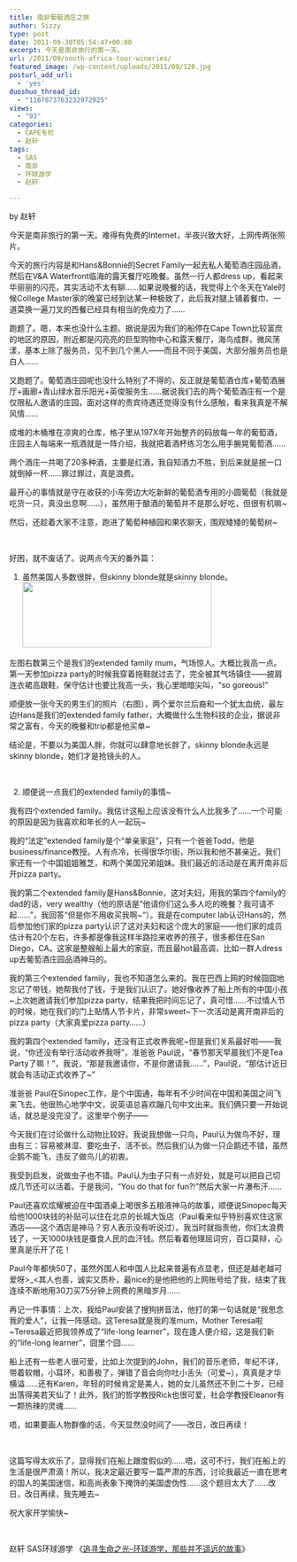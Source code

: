 ```yaml
---
title: 南非葡萄酒庄之旅
author: Sizzy
type: post
date: 2011-09-30T05:54:47+00:00
excerpt: 今天是南非旅行的第一天。
url: /2011/09/south-africa-tour-wineries/
featured_image: /wp-content/uploads/2011/09/120.jpg
posturl_add_url:
  - 'yes'
duoshuo_thread_id:
  - "1167873763232972925"
views:
  - "93"
categories:
  - CAPE专栏
  - 赵轩
tags:
  - SAS
  - 南非
  - 环球游学
  - 赵轩

---
```

by 赵轩

今天是南非旅行的第一天。难得有免费的Internet，半夜兴致大好，上网传两张照片。

今天的旅行内容是和Hans&Bonnie的Secret Family一起去私人葡萄酒庄园品酒，然后在V&A Waterfront临海的露天餐厅吃晚餐。虽然一行人都dress up，看起来华丽丽的闪亮，其实活动不太有聊……如果说晚餐的话，我觉得上个冬天在Yale时候College Master家的晚宴已经到达某一种极致了，此后我对腿上铺着餐巾、一道菜换一遍刀叉的西餐已经具有相当的免疫力了……

跑题了。嗯，本来也没什么主题。据说是因为我们的船停在Cape Town比较富庶的地区的原因，附近都是闪亮亮的巨型购物中心和露天餐厅，海鸟成群，微风荡漾，基本上除了服务员，见不到几个黑人——而且不同于美国，大部分服务员也是白人……

又跑题了。葡萄酒庄园呢也没什么特别了不得的，反正就是葡萄酒仓库+葡萄酒展厅+画廊+青山绿水音乐阳光+英俊服务生……据说我们去的两个葡萄酒庄有一个是仅限私人邀请的庄园，面对这样的贵宾待遇还觉得没有什么感触，看来我真是不解风情……

成堆的木桶堆在凉爽的仓库，格子里从197X年开始整齐的码放每一年的葡萄酒，庄园主人每端来一瓶酒就是一阵介绍，我就把着酒杯练习怎么用手腕晃葡萄酒……

两个酒庄一共喝了20多种酒，主要是红酒，我自知酒力不胜，到后来就是抿一口就倒掉一杯……罪过罪过，真是浪费。

最开心的事情就是守在收获的小车旁边大吃新鲜的葡萄酒专用的小圆葡萄（我就是吃货一只，真没出息啊……），虽然用于酿酒的葡萄并不是那么好吃，但很有机嘛~

然后，还趁着大家不注意，跑进了葡萄种植园和果农聊天，围观矮矮的葡萄树~

&nbsp;

好困，就不废话了。说两点今天的番外篇：

1. 虽然美国人多数很胖，但skinny blonde就是skinny blonde。[<img class="aligncenter size-medium wp-image-1706" title="2" src="http://www.capechina.org/wp-content/uploads/2011/09/22-300x104.jpg" alt="" width="342" height="118" srcset="http://hicape.com/wp-content/uploads/2011/09/22-300x104.jpg 300w, http://hicape.com/wp-content/uploads/2011/09/22.jpg 561w" sizes="(max-width: 342px) 100vw, 342px" />][1]

左图右数第三个是我们的extended family mum，气场惊人。大概比我高一点。第一天参加pizza party的时候我穿着拖鞋就过去了，完全被其气场镇住——披肩连衣裙高跟鞋，保守估计也要比我高一头，我心里暗暗尖叫，“so goreous!”

顺便放一张今天的男生们的照片（右图），两个爱尔兰后裔和一个犹太血统，最左边Hans是我们的extended family father，大概做什么生物科技的企业，据说非常之富有，今天的晚餐和trip都是他买单~

结论是，不要以为美国人胖，你就可以肆意地长胖了，skinny blonde永远是skinny blonde，她们才是抢镜头的人。

&nbsp;

2. 顺便说一点我们的extended family的事情~

我有四个extended family。我估计这船上应该没有什么人比我多了……一个可能的原因是因为我喜欢和年长的人一起玩~

我的“法定”extended family是个“单亲家庭”，只有一个爸爸Todd，他是business/finance教授。人有点冷，长得很华尔街，所以我和他不甚亲近。我们家还有一个中国姐姐雅芝，和两个美国兄弟姐妹。我们最近的活动是在离开南非后开pizza party。

我的第二个extended family是Hans&Bonnie，这对夫妇，用我的第四个family的dad的话，very wealthy（他的原话是“他请你们这么多人吃的晚餐？我可请不起……”，我回答“但是你不用收买我啊~”）。我是在computer lab认识Hans的，然后参加他们家的pizza party认识了这对夫妇和这个庞大的家庭——他们家的成员估计有20个左右，许多都是像我这样半路捡来收养的孩子，很多都住在San Diego，CA。这家是整艘船上最大的家庭，而且最hot最高调，比如一群人dress up去葡萄酒庄园品酒神马的。

我的第三个extended family，我也不知道怎么来的。我在巴西上网的时候囧囧地忘记了带钱，她帮我付了钱，于是我们认识了。她好像收养了船上所有的中国小孩~上次她邀请我们参加pizza party，结果我把时间忘记了，真可惜……不过情人节的时候，她在我们的门上贴情人节卡片，非常sweet~下一次活动是离开南非后的pizza party（大家真爱pizza party……）

我的第四个extended family，还没有正式收养我呢~但是我们关系最好啦——我说，“你还没有举行活动收养我呀”，准爸爸 Paul说，“春节那天早晨我们不是Tea Party了嘛！”，我说，“那是我邀请你，不是你邀请我……”，Paul说，“那估计近日就会有活动正式收养了~”

准爸爸 Paul在Sinopec工作，是个中国通，每年有不少时间在中国和美国之间飞来飞去。他很热心地学中文，说英语总喜欢蹦几句中文出来。我们俩只要一开始说话，就总是没完没了。这里举个例子——

今天我们在讨论做什么动物比较好。我说我想做一只鸟，Paul认为做鸟不好，理由有三：容易被淋湿、要吃虫子、活不长。然后我们认为做一只企鹅还不错，虽然企鹅不能飞，违反了做鸟儿的初衷。

我受到启发，说做虫子也不错。Paul认为虫子只有一点好处，就是可以把自己切成几节还可以活着。于是我问，“You do that for fun?!”然后大家一片瀑布汗……

Paul还喜欢炫耀被迫在中国酒桌上喝很多五粮液神马的故事，顺便说Sinopec每天给他1000块钱的补贴可以住在北京的长城大饭店（Paul看来似乎特别喜欢住这家酒店——这个酒店是神马？穷人表示没有听说过）。我当时就指责他，你们太浪费钱了，一天1000块钱是蚕食人民的血汗钱。然后看着他理屈词穷，百口莫辩，心里真是乐开了花！

Paul今年都快50了，虽然外国人和中国人比起来普遍有点显老，但还是越老越可爱呀>_<其人也善，诚实又质朴，最nice的是他把他的上网账号给了我，结束了我连续不断地用30刀买75分钟上网费的黑暗岁月……

再记一件事情：上次，我给Paul安装了搜狗拼音法，他打的第一句话就是“我思念我的爱人”，让我一阵感动。这Teresa就是我的准mum，Mother Teresa啦~Teresa最近把我领养成了“life-long learner”，现在逢人便介绍，这是我们新的“life-long learner”，囧里个囧……

船上还有一些老人很可爱，比如上次提到的John，我们的音乐老师，年纪不详，带着软帽，小耳环，和善极了，弹错了音会向你吐小舌头（可爱~），真真是才华横溢……还有Karen，年轻的时候肯定是美人，她的女儿虽然还不到二十岁，已经出落得美若天仙了！此外，我们的哲学教授Rick也很可爱，社会学教授Eleanor有一颗热辣的灵魂……

唔，如果要画人物群像的话，今天显然没时间了——改日，改日再续！

&nbsp;

这篇写得太欢乐了，显得我们在船上跟度假似的……唔，这可不行，我们在船上的生活是很严肃滴！所以，我决定最近要写一篇严肃的东西，讨论我最近一直在思考的国人的美国迷信，和高尚表象下掩饰的美国虚伪性……这个题目太大了……改日，改日再续，我先睡去~

祝大家开学愉快~

&nbsp;

赵轩 SAS环球游学 《[追寻生命之光&#8211;环球游学，那些并不遥远的故事][2]》

 [1]: http://www.capechina.org/wp-content/uploads/2011/09/22.jpg
 [2]: http://www.capechina.org/2011/07/diaries-zhaoxuan/